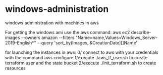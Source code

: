 # windows-administration
windows administration with machines in aws

For getting the windows ami use the aws command:
aws ec2 describe-images --owners amazon --filters "Name=name,Values=Windows_Server-2019-English*" --query 'sort_by(Images, &CreationDate)[]Name'

for launching the instances in aws:
0/ connect to aws with your credentials with the command aws configure
1/execute  ./aws_tf_user.sh to create terraform user and the state bucket
2/execute ./init_terraform.sh to create resources